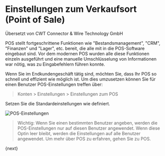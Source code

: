 # Einstellungen zum Verkaufsort (Point of Sale)

<span class="text-muted contributed-by">Übersetzt von CWT Connector & Wire Technology GmbH</span> 

POS stellt fortgeschrittene Funktionen wie "Bestandsmanagement", "CRM", "Finanzen" und "Lager", etc. bereit, die alle mit in die POS-Software eingebaut sind. Vor dem modernen POS wurden alle diese Funktionen einzeln ausgeführt und eine manuelle Umschlüsselung von Informationen war nötig, was zu Eingabefehlern führen konnte.

Wenn Sie im Endkundengeschäft tätig sind, möchten Sie, dass Ihr POS so schnell und effizient wie möglich ist. Um dies umzusetzen können Sie für einen Benutzer POS-Einstellungen treffen über:

> Konten > Einstellungen > Einstellungen zum POS

Setzen Sie die Standardeinstellungen wie definiert.

<img class="screenshot" alt="POS-Einstellungen" src="{{docs_base_url}}/assets/img/pos-setting/pos-setting.png">

> Wichtig: Wenn Sie einen bestimmten Benutzer angeben, werden die POS-Einstellungen nur auf diesen Benutzer angewendet. Wenn diese Optin leer bleibt, werden die Einstellungen auf alle Benutzer angewendet. Um mehr über POS zu erfahren, gehen Sie zu POS.

{next}
